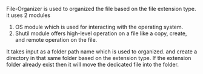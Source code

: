 File-Organizer is used to organized the file based on the file extension type. 
it uses 2 modules 
1) OS module which is used for interacting with the operating system.
2) Shutil module offers high-level operation on a file like a copy, create, and remote operation on the file.

It takes input as a folder path name which is used to organized. and create a directory in that same folder based on the extension type. 
If the extension folder already exist then it will move the dedicated file
into the folder.
